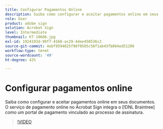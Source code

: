 ```yaml
---
title: Configurar Pagamentos Online
description: Saiba como configurar e aceitar pagamentos online em seus documentos
role: User
product: adobe sign
solution: Acrobat Sign
level: Intermediate
thumbnail: KT-10606.jpg
exl-id: 1924193d-99f7-4168-ac29-4dee458536c2
source-git-commit: 4ebf9594025f98f0505c58f1ab43fb864ed51206
workflow-type: tm+mt
source-wordcount: '49'
ht-degree: 42%

---
```


# Configurar pagamentos online

Saiba como configurar e aceitar pagamentos online em seus documentos. O serviço de pagamento online no Acrobat Sign integra o [!DNL Braintree] como um portal de pagamento vinculado ao processo de assinatura.

>[!VIDEO](https://video.tv.adobe.com/v/345753?quality=12&learn=on&hidetitle=true)
